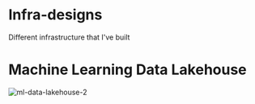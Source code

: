 # Infra-designs
Different infrastructure that I've built


# Machine Learning Data Lakehouse

![ml-data-lakehouse-2](https://github.com/christropher/Infra-designs/assets/19397775/f11cf7ca-52b5-4908-9735-22e07685d449)
